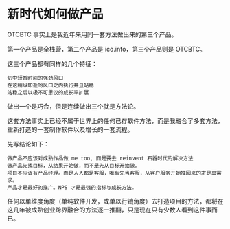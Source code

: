 # 新时代如何做产品

OTCBTC 事实上是我近年来用同一套方法做出来的第三个产品。

第一个产品是全栈营，第二个产品是 ico.info，第三个产品则是 OTCBTC。

这三个产品都有同样的几个特征：

    切中短暂时间的强劲风口
    在这稍纵即逝的风口之内执行并且站稳
    站稳之后以极不可思议的成长率扩展

做出一个是巧合，但是连续做出三个就是方法论。

这套方法事实上已经不属于世界上的任何已存软件方法，而是我融合了多套方法，重新打造的一套制作软件以及增长的一套流程。

先写结论如下：

    做产品不应该对成熟作品做 me too, 而是要去 reinvent 石器时代的解决方法
    做产品先找目标，从结果开始做，而不是先从目标开始做。
    项目不应该有产品经理。而是人人都是客服，唯有先当客服，从客户服务开始推回来的才是真需求。
    产品才是最好的推广。NPS 才是最强的指标与成长方法。

任何以单维度角度（单纯软件开发，或单以行销角度）去打造项目的方法，都将在这几年被成熟创业跨界融合的方法逐一推翻，只是现在只有少数人看到这件事而已。
